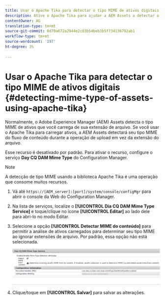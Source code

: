 ```yaml
---
title: Usar o Apache Tika para detectar o tipo MIME de ativos digitais
description: Ative o Apache Tika para ajudar a AEM Assets a detectar o tipo MIME de ativos do fluxo de conteúdo durante a operação de upload em vez da extensão de arquivo.
contentOwner: AG
translation-type: tm+mt
source-git-commit: 0d70a672a2944e2c03b54beb3b5f734136792ab1
workflow-type: tm+mt
source-wordcount: '197'
ht-degree: 3%

---
```



# Usar o Apache Tika para detectar o tipo MIME de ativos digitais {#detecting-mime-type-of-assets-using-apache-tika}

Normalmente, o Adobe Experience Manager (AEM) Assets detecta o tipo MIME de ativos que você carrega de sua extensão de arquivo. Se você usar o Apache Tika para carregar ativos, a AEM Assets detectará seu tipo MIME do fluxo de conteúdo durante a operação de upload em vez da extensão do arquivo.

Esse recurso é desativado por padrão. Para ativar o recurso, configure o serviço **Day CQ DAM Mime Type** do Configuration Manager.

>[!NOTE]
>
>A detecção de tipo MIME usando a biblioteca Apache Tika é uma operação que consome muitos recursos.

1. Vá até `https://[AEM_server]:[port]/system/console/configMgr` para abrir o console da Web do Configuration Manager.
1. Na lista de serviços, localize o **[!UICONTROL Dia CQ DAM Mime Type Service]** e toque/clique no ícone **[!UICONTROL Editar]** ao lado dele para abri-lo no modo Editar.

1. Selecione a opção **[!UICONTROL Detectar MIME do conteúdo]** para permitir a análise de ativos carregados para determinar seu tipo MIME ao ignorar extensões de arquivo. Por padrão, essa opção não está selecionada.

   ![chlimage_1-333](assets/chlimage_1-333.png)

1. Clique/toque em **[!UICONTROL Salvar]** para salvar as alterações.
